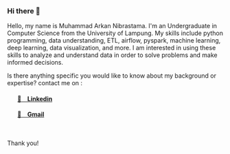 ### Hi there 👋

<p>Hello, my name is Muhammad Arkan Nibrastama. I'm an Undergraduate in Computer Science from the University of Lampung. My skills include python programming, data understanding, ETL, airflow, pyspark, machine learning, deep learning, data visualization, and more. I am interested in using these skills to analyze and understand data in order to solve problems and make informed decisions.</p>

<p>Is there anything specific you would like to know about my background or expertise? contact me on :</p>

<ul>
   <h4>
      <a href="https://www.linkedin.com/in/muhammad-arkan-nibrastama/" target="_blank">
        🔗&emsp;Linkedin
      </a>
   </h4>
   <h4>
      <a href="mailto:arkan6040nibrastama@gmail.com?subject=Interested&body=Hello Arkan!" target="_blank">
        📧&emsp;Gmail
      </a>
   </h4>
</ul>

</br>
<p>Thank you!</P>
